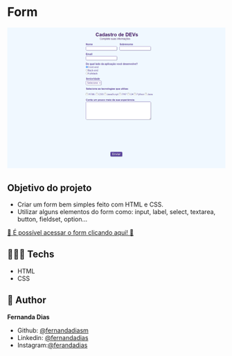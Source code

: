 # Form

![preview](./.github/preview.png)


## Objetivo do projeto
- Criar um form bem simples feito com HTML e CSS. 
- Utilizar alguns elementos do form como: input, label, select, textarea, button, fieldset, option...


[🔗 É possível acessar o form clicando aqui! 💜](https://fernandadiasm.github.io/form/)


## 👩🏻‍💻 Techs
* HTML
* CSS

## 👤 Author
**Fernanda Dias**

* Github: [@fernandadiasm](https://github.com/fernandadiasm)
* Linkedin: [@fernandadias](https://www.linkedin.com/in/fernandadiasme)
* Instagram:[@ferandadias](https://instagram.com/ferandadias)

